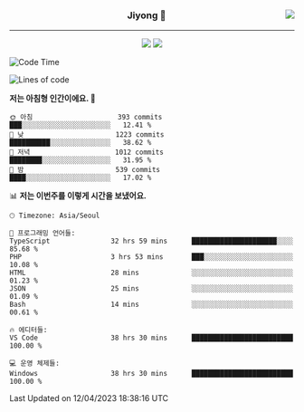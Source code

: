 
<div align="center">
  
  <img align="right" src="https://github-readme-stats.vercel.app/api/top-langs/?username=kkkimjiyong&theme=dracula&hide=Procfile&layout=compact&langs_count=7"/>

  ### Jiyong 🎨
  
  ---
  
  <a href="https://www.notion.so/de89c82b663345278de4489463a81458?v=f059fc8382b84103b52c77918639c252"><img src="https://img.shields.io/badge/Github Projects-000000?style=flat-square&logo=github&logoColor=white"/></a>
  <a href="https://haardy.tistory.com/"><img src="https://img.shields.io/badge/Jiyongstory-3DDC84?style=flat-square&logo=Tistory&logoColor=black"/></a>


</div>

  <!--START_SECTION:waka-->
![Code Time](http://img.shields.io/badge/Code%20Time-323%20hrs%2014%20mins-blue)

![Lines of code](https://img.shields.io/badge/%EC%A0%80%EB%8A%94%20%EC%97%AC%ED%83%9C%EA%B9%8C%EC%A7%80%20-2.3%20million%20%EC%A4%84%EC%9D%98%20%EC%BD%94%EB%93%9C%EB%A5%BC%20%EC%9E%91%EC%84%B1%ED%96%88%EC%96%B4%EC%9A%94.-blue)

**저는 아침형 인간이에요. 🐤** 

```text
🌞 아침                     393 commits         ███░░░░░░░░░░░░░░░░░░░░░░   12.41 % 
🌆 낮　                     1223 commits        ██████████░░░░░░░░░░░░░░░   38.62 % 
🌃 저녁                     1012 commits        ████████░░░░░░░░░░░░░░░░░   31.95 % 
🌙 밤　                     539 commits         ████░░░░░░░░░░░░░░░░░░░░░   17.02 % 
```


📊 **저는 이번주를 이렇게 시간을 보냈어요.** 

```text
🕑︎ Timezone: Asia/Seoul

💬 프로그래밍 언어들: 
TypeScript               32 hrs 59 mins      █████████████████████░░░░   85.68 % 
PHP                      3 hrs 53 mins       ███░░░░░░░░░░░░░░░░░░░░░░   10.08 % 
HTML                     28 mins             ░░░░░░░░░░░░░░░░░░░░░░░░░   01.23 % 
JSON                     25 mins             ░░░░░░░░░░░░░░░░░░░░░░░░░   01.09 % 
Bash                     14 mins             ░░░░░░░░░░░░░░░░░░░░░░░░░   00.61 % 

🔥 에디터들: 
VS Code                  38 hrs 30 mins      █████████████████████████   100.00 % 

💻 운영 체제들: 
Windows                  38 hrs 30 mins      █████████████████████████   100.00 % 
```


 Last Updated on 12/04/2023 18:38:16 UTC
<!--END_SECTION:waka-->

